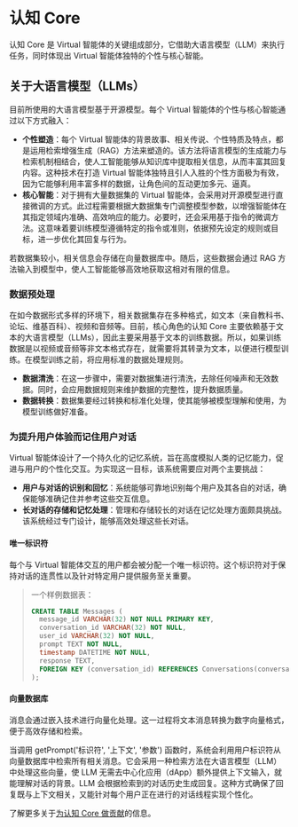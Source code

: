 # 认知 Core

认知 Core 是 Virtual 智能体的关键组成部分，它借助大语言模型（LLM）来执行任务，同时体现出 Virtual 智能体独特的个性与核心智能。

## 关于大语言模型（LLMs）

目前所使用的大语言模型基于开源模型。每个 Virtual 智能体的个性与核心智能通过以下方式融入：
- **个性塑造**：每个 Virtual 智能体的背景故事、相关传说、个性特质及特点，都是运用检索增强生成（RAG）方法来塑造的。该方法将语言模型的生成能力与检索机制相结合，使人工智能能够从知识库中提取相关信息，从而丰富其回复内容。这种技术在打造 Virtual 智能体独特且引人入胜的个性方面极为有效，因为它能够利用丰富多样的数据，让角色间的互动更加多元、逼真。
- **核心智能**：对于拥有大量数据集的 Virtual 智能体，会采用对开源模型进行直接微调的方式。此过程需要根据大数据集专门调整模型参数，以增强智能体在其指定领域内准确、高效响应的能力。必要时，还会采用基于指令的微调方法。这意味着要训练模型遵循特定的指令或准则，依据预先设定的规则或目标，进一步优化其回复与行为。

若数据集较小，相关信息会存储在向量数据库中。随后，这些数据会通过 RAG 方法输入到模型中，使人工智能能够高效地获取这相对有限的信息。

### 数据预处理

在如今数据形式多样的环境下，相关数据集存在多种格式，如文本（来自教科书、论坛、维基百科）、视频和音频等。目前，核心角色的认知 Core 主要依赖基于文本的大语言模型（LLMs），因此主要采用基于文本的训练数据。所以，如果训练数据是以视频或音频等非文本格式存在，就需要将其转录为文本，以便进行模型训练。在模型训练之前，将应用标准的数据处理规则。
- **数据清洗**：在这一步骤中，需要对数据集进行清洗，去除任何噪声和无效数据。同时，会应用数据规则来维护数据的完整性，提升数据质量。
- **数据转换**：数据集要经过转换和标准化处理，使其能够被模型理解和使用，为模型训练做好准备。

### 为提升用户体验而记住用户对话

Virtual 智能体设计了一个持久化的记忆系统，旨在高度模拟人类的记忆能力，促进与用户的个性化交互。为实现这一目标，该系统需要应对两个主要挑战：
- **用户与对话的识别和回忆**：系统能够可靠地识别每个用户及其各自的对话，确保能够准确记住并参考这些交互信息。
- **长对话的存储和记忆处理**：管理和存储较长的对话在记忆处理方面颇具挑战。该系统经过专门设计，能够高效处理这些长对话。

#### 唯一标识符
每个与 Virtual 智能体交互的用户都会被分配一个唯一标识符。这个标识符对于保持对话的连贯性以及针对特定用户提供服务至关重要。

> 一个样例数据表：
> ```sql
> CREATE TABLE Messages (
>   message_id VARCHAR(32) NOT NULL PRIMARY KEY,
>   conversation_id VARCHAR(32) NOT NULL,
>   user_id VARCHAR(32) NOT NULL,
>   prompt TEXT NOT NULL,
>   timestamp DATETIME NOT NULL,
>   response TEXT,
>   FOREIGN KEY (conversation_id) REFERENCES Conversations(conversation_id)
> );
> ```

#### 向量数据库
消息会通过嵌入技术进行向量化处理。这一过程将文本消息转换为数字向量格式，便于高效存储和检索。

当调用 getPrompt('标识符', '上下文', '参数') 函数时，系统会利用用户标识符从向量数据库中检索所有相关消息。它会采用一种检索方法在大语言模型（LLM）中处理这些向量，使 LLM 无需去中心化应用（dApp）额外提供上下文输入，就能理解对话的背景。LLM 会根据检索到的对话历史生成回复。这种方式确保了回复既与上下文相关，又能针对每个用户正在进行的对话线程实现个性化。

了解更多关于[为认知 Core 做贡献](../../../../developer-documents/agent-contribution/contribute-to-cognitive-core)的信息。
